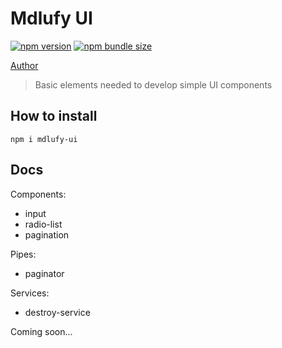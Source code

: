 # Mdlufy UI

[![npm version](https://img.shields.io/npm/v/mdlufy-ui)](https://www.npmjs.com/package/mdlufy-ui)
[![npm bundle size](https://img.shields.io/bundlephobia/minzip/@taiga-ui/core)](https://bundlephobia.com/result?p=mdlufy-ui)

[Author](https://github.com/mdlufy)

> Basic elements needed to develop simple UI components

## How to install

```
npm i mdlufy-ui
```

## Docs

Components:
- input
- radio-list
- pagination

Pipes:
- paginator

Services:
- destroy-service

Coming soon...
